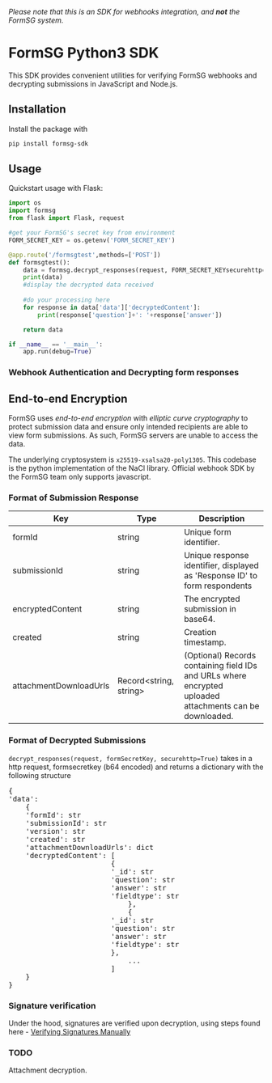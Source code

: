 _Please note that this is an SDK for webhooks integration, and_ **_not_** _the FormSG system._

# FormSG Python3 SDK

This SDK provides convenient utilities for verifying FormSG webhooks and decrypting submissions in JavaScript and Node.js.

## Installation
Install the package with

```bash
pip install formsg-sdk
```

## Usage
Quickstart usage with Flask:

```python
import os
import formsg
from flask import Flask, request

#get your FormSG's secret key from environment
FORM_SECRET_KEY = os.getenv('FORM_SECRET_KEY')

@app.route('/formsgtest',methods=['POST'])
def formsgtest():
    data = formsg.decrypt_responses(request, FORM_SECRET_KEYsecurehttp=True)
    print(data)
    #display the decrypted data received
	
    #do your processing here
    for response in data['data']['decryptedContent']:
        print(response['question']+': '+response['answer'])

    return data

if __name__ == '__main__':
    app.run(debug=True)
```

### Webhook Authentication and Decrypting form responses

## End-to-end Encryption

FormSG uses _end-to-end encryption_ with _elliptic curve cryptography_ to protect submission data and ensure only intended recipients are able to view form submissions. As such, FormSG servers are unable to access the data.

The underlying cryptosystem is `x25519-xsalsa20-poly1305`. This codebase is the python implementation of the NaCl library. Official webhook SDK by the FormSG team only supports javascript.

### Format of Submission Response

| Key                    | Type                   | Description                                                                                              |
| ---------------------- | ---------------------- | -------------------------------------------------------------------------------------------------------- |
| formId                 | string                 | Unique form identifier.                                                                                  |
| submissionId           | string                 | Unique response identifier, displayed as 'Response ID' to form respondents                               |
| encryptedContent       | string                 | The encrypted submission in base64.                                                                      |
| created                | string                 | Creation timestamp.                                                                                      |
| attachmentDownloadUrls | Record<string, string> | (Optional) Records containing field IDs and URLs where encrypted uploaded attachments can be downloaded. |

### Format of Decrypted Submissions

`decrypt_responses(request, formSecretKey, securehttp=True)`
takes in a http request, formsecretkey (b64 encoded) and returns a dictionary with the following structure

<pre>
{
'data': 
    {
    'formId': str
    'submissionId': str
    'version': str
    'created': str
    'attachmentDownloadUrls': dict
    'decryptedContent': [   
                        {
                        '_id': str
                        'question': str
                        'answer': str
                        'fieldtype': str
                            },
                            {
                        '_id': str
                        'question': str
                        'answer': str
                        'fieldtype': str
                        },
                            ...
                        ]
    }
}
</pre>

### Signature verification

Under the hood, signatures are verified upon decryption, using steps found here - [Verifying Signatures Manually](https://github.com/opengovsg/formsg-javascript-sdk#verifying-signatures-manually)

### TODO
Attachment decryption.
